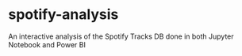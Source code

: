 # spotify-analysis
An interactive analysis of the Spotify Tracks DB done in both Jupyter Notebook and Power BI
